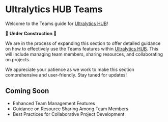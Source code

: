 # Ultralytics HUB Teams

Welcome to the Teams guide for [Ultralytics HUB](https://bit.ly/ultralytics_hub)!

🚧 **Under Construction** 🚧

We are in the process of expanding this section to offer detailed guidance on how to effectively use the Teams features within [Ultralytics HUB](https://bit.ly/ultralytics_hub). This will include managing team members, sharing resources, and collaborating on projects.

We appreciate your patience as we work to make this section comprehensive and user-friendly. Stay tuned for updates!

## Coming Soon

- Enhanced Team Management Features
- Guidance on Resource Sharing Among Team Members
- Best Practices for Collaborative Project Development
